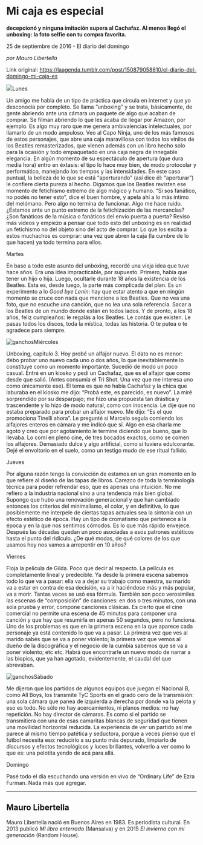 # Mi caja es especial

**decepcionó y ninguna imitación supera al Cachafaz. Al menos llegó el unboxing: la foto selfie con tu compra favorita.**

25 de septiembre de 2016 - El diario del domingo

_por Mauro Libertella_

Link original: https://laagenda.tumblr.com/post/150879058610/el-diario-del-domingo-mi-caja-es

![](https://64.media.tumblr.com/dc3b92c2b9bd5b7a48ce0c8dfcd77275/tumblr_inline_pk38kgts6w1t6q87u_500.jpg)Lunes  

Un amigo me habla de un tipo de práctica que circula en internet y que yo desconocía por completo. Se llama “unboxing” y se trata, básicamente, de gente abriendo ante una cámara un paquete de algo que acaban de comprar. Se filman abriendo lo que les acaba de llegar por Amazon, por ejemplo. Es algo muy raro que me genera ambivalencias intelectuales, por llamarlo de un modo ampuloso. Veo al Capo Ninja, uno de los más famosos de estos personajes, que abre una caja maravillosa con todos los vinilos de los Beatles remasterizados, que vienen además con un libro hecho solo para la ocasión y todo empaquetado en una caja negra de innegable elegancia. En algún momento de su espectáculo de apertura (que dura media hora) entro en éxtasis: el tipo lo hace muy bien, de modo protocolar y performático, manejando los tiempos y las intensidades. En este caso puntual, la belleza de lo que se está “aperturando” (así dice él: “aperturar”) le confiere cierta pureza al hecho. Digamos que los Beatles revisten ese momento de fetichismo extremo de algo mágico y humano. “Si sos fanático, no podés no tener esto”, dice el buen hombre, y apela ahí a lo más íntimo del melómano. Pero algo no termina de funcionar. Algo me hace ruido. ¿Estamos ante un punto extremo de la fetichización de las mercancías? ¿Son fanáticos de la música o fanáticos del envío puerta a puerta? Reviso más videos y empiezo a pensar que todo esto del unboxing es en realidad un fetichismo no del objeto sino del acto de comprar. Lo que los excita a estos muchachos es comprar: una vez que abren la caja (la cumbre de lo que hacen) ya todo termina para ellos. 

Martes  

En base a todo este asunto del unboxing, recordé una vieja idea que tuve hace años. Era una idea impracticable, por supuesto. Primero, había que tener un hijo o hija. Luego, ocultarle durante 18 años la existencia de los Beatles. Esta es, desde luego, la parte más complicada del plan. Es un experimento a lo *Good bye Lenin*: hay que estar atento a que en ningún momento se cruce con nada que mencione a los Beatles. Que no vea una foto, que no escuche una canción, que no lea una sola referencia. Sacar a los Beatles de un mundo donde están en todos lados. Y de pronto, a los 18 años, feliz cumpleaños: le regalás a los Beatles. Le contás que existen. Le pasas todos los discos, toda la mística, todas las historia. O te putea o te agradece para siempre. 

![ganchos](https://64.media.tumblr.com/bbe29c4bd24a1081ca848813b0f82225/tumblr_inline_pk38kgzKu31t6q87u_500.jpg)Miércoles  

Unboxing, capítulo 3. Hoy probé un alfajor nuevo. El dato no es menor: debo probar uno nuevo cada uno o dos años, lo que inevitablemente lo constituye como un momento importante. Sucedió de modo un poco casual. Entré en un kiosko y pedí un Cachafaz, que es el alfajor que como desde que salió. (Antes consumía el Tri Shot. Una vez que me interesa uno como únicamente ese). El tema es que no había Cachafaz y la chica que laburaba en el kiosko me dijo: “Probá este, es parecido, es nuevo”. La miré sorprendido por su desparpajo; me hizo una propuesta tan drástica y trascendente y lo hizo de modo natural, como con inocencia. Le dije que no estaba preparado para probar un alfajor nuevo. Me dijo: “Es el que promociona Tinelli ahora”. Le pregunté si Marcelo seguía comiendo los alfajores enteros en cámara y me indicó que sí. Algo en esa charla me agotó y creo que por agotamiento le termine diciendo que bueno, que lo llevaba. Lo comí en pleno cine, de tres bocados exactos, como se comen los alfajores. Demasiado dulce y algo artificial, como si tuviera edulcorante. Dejé el envoltorio en el suelo, como un testigo mudo de ese ritual fallido.

Jueves  

Por alguna razón tengo la convicción de estamos en un gran momento en lo que refiere al diseño de las tapas de libros. Carezco de toda la terminología técnica para poder refrendar eso, que es apenas una intuición. No me refiero a la industria nacional sino a una tendencia más bien global. Supongo que hubo una renovación generacional y que han cambiado entonces los criterios del minimalismo, el color, y en definitiva, lo que posiblemente me interpele de ciertas tapas actuales sea la sintonía con un efecto estético de época. Hay un tipo de cromatismo que pertenece a la época y en la que nos sentimos cómodos. Es lo que más rápido envejece. Después las décadas quedan un poco asociadas a esos patrones estéticos hasta el punto del ridículo. ¿De qué modas, de qué colores de los que usamos hoy nos vamos a arrepentir en 10 años?

Viernes  

Floja la película de Gilda. Poco que decir al respecto. La película es completamente lineal y predecible. Ya desde la primera escena sabemos todo lo que va a pasar: ella va a dejar su trabajo como maestra, su marido va a estar en contra de esa decisión, va a ir haciéndose más y más popular, va a morir. Tantas veces se usó esa fórmula. También son poco verosímiles las escenas de “composición” de canciones: en dos o tres minutos, con una sola prueba y error, compone canciones clásicas. Es cierto que el cine comercial no permite una escena de 45 minutos para componer una canción y que hay que resumirla en apenas 50 segundos, pero no funciona. Uno de los problemas es que en la primera escena en la que aparece cada personaje ya está contenido lo que va a pasar. La primera vez que ves al marido sabés que se va a poner violento; la primera vez que vemos al dueño de la discográfica y el negocio de la cumbia sabemos que se va a poner violento; etc etc. Habrá que encontrarle un nuevo modo de narrar a las biopics, que ya han agotado, evidentemente, el caudal del que abrevaban. 

![ganchos](https://64.media.tumblr.com/373c9ce6d07957403867e43d51756d87/tumblr_inline_pk38kh7ilj1t6q87u_500.jpg)Sábado  

Me dijeron que los partidos de algunos equipos que juegan el Nacional B, como All Boys, los transmite TyC Sports en el grado cero de la transmisión: una sola cámara que panea de izquierda a derecha por donde va la pelota y eso es todo. No sólo no hay acercamientos, ni planos medios: no hay repetición. No hay director de cámaras. Es como si el partido se transmitiera con una de esas camaritas blancas de seguridad que tienen una movilidad horizontal reducida. La experiencia de ver un partido así me parece al mismo tiempo patética y seductora, porque a veces pienso que el fútbol necesita eso: reducirlo a su punto más depurado, limpiarlo de discursos y efectos tecnológicos y luces brillantes, volverlo a ver como lo que es: una pelotita yendo de acá para allá.

Domingo  

Pasé todo el día escuchando una versión en vivo de “Ordinary Life” de Ezra Furman. Nada más que agregar.



  




---

Mauro Libertella
----------------

 Mauro Libertella nació en Buenos Aires en 1983. Es periodista cultural. En 2013 publicó *Mi libro enterrado* (Mansalva) y en 2015 *El invierno con mi generación* (Random House).

